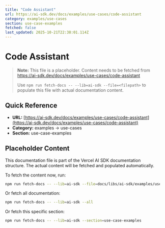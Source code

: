 ```yaml
---
title: "Code Assistant"
url: https://ai-sdk.dev/docs/examples/use-cases/code-assistant
category: examples/use-cases
section: use-case-examples
fetched: false
last_updated: 2025-10-21T22:38:01.114Z
---
```


# Code Assistant

> **Note:** This file is a placeholder. Content needs to be fetched from https://ai-sdk.dev/docs/examples/use-cases/code-assistant
>
> Use `npm run fetch-docs -- --lib=ai-sdk --file=<filepath>` to populate this file with actual documentation content.

## Quick Reference

- **URL:** [https://ai-sdk.dev/docs/examples/use-cases/code-assistant](https://ai-sdk.dev/docs/examples/use-cases/code-assistant)
- **Category:** examples → use-cases
- **Section:** use-case-examples

## Placeholder Content

This documentation file is part of the Vercel AI SDK documentation structure.
The actual content will be fetched and populated automatically.

To fetch the content now, run:

```bash
npm run fetch-docs -- --lib=ai-sdk --file=docs/libs/ai-sdk/examples/use-cases/code-assistant.md
```

Or fetch all documentation:

```bash
npm run fetch-docs -- --lib=ai-sdk --all
```

Or fetch this specific section:

```bash
npm run fetch-docs -- --lib=ai-sdk --section=use-case-examples
```
